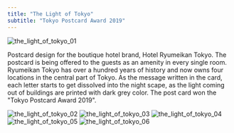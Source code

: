 ```yaml
---
title: "The Light of Tokyo"
subtitle: "Tokyo Postcard Award 2019"
---
```


![the_light_of_tokyo_01](/images/the_light_of_tokyo_01.jpg)

Postcard design for the boutique hotel brand, Hotel Ryumeikan Tokyo. The
postcard is being offered to the guests as an amenity in every single room.
Ryumeikan Tokyo has over a hundred years of history and now owns four locations
in the central part of Tokyo. As the message written in the card, each letter
starts to get dissolved into the night scape, as the light coming out of
buildings are printed with dark grey color. The post card won the "Tokyo
Postcard Award 2019".

![the_light_of_tokyo_02](/images/the_light_of_tokyo_02.jpg)
![the_light_of_tokyo_03](/images/the_light_of_tokyo_03.jpg)
![the_light_of_tokyo_04](/images/the_light_of_tokyo_04.png)
![the_light_of_tokyo_05](/images/the_light_of_tokyo_05.jpg)
![the_light_of_tokyo_06](/images/the_light_of_tokyo_06.jpg)

